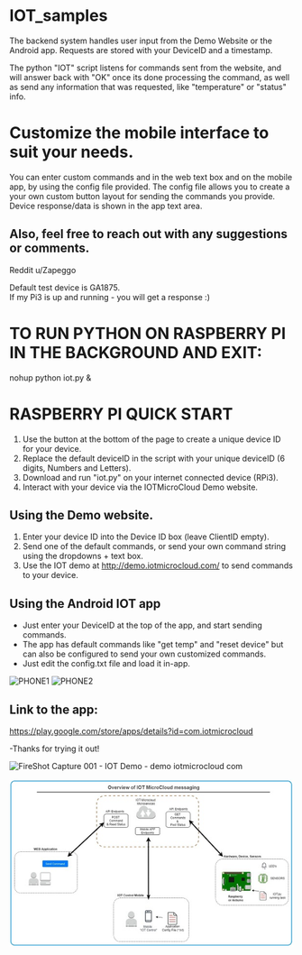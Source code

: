 # IOT_samples 
The backend system handles user input from the Demo Website or the Android app. 
Requests are stored with your DeviceID and a timestamp.

The python "IOT" script listens for commands sent from the website, and will answer back with "OK" once its done processing the command, as well as send any information that was requested, like "temperature" or "status" info.  

# Customize the mobile interface to suit your needs.

You can  enter custom commands and in the web text box and on the mobile app, by using the config file provided.
The config file allows you to create a your own custom button layout for sending the commands you provide. 
Device response/data is shown in the app text area.


## Also, feel free to reach out with any suggestions or comments.
Reddit u/Zapeggo
  

Default test device is GA1875.  
If my Pi3 is up and running - you will get a response :)  

# TO RUN PYTHON ON RASPBERRY PI IN THE BACKGROUND AND EXIT:  
 nohup python iot.py &  
  
  
#  RASPBERRY PI QUICK START
1. Use the button at the bottom of the page to create a unique device ID for your device.  
2. Replace the default deviceID in the script with your unique deviceID (6 digits, Numbers and Letters).
3. Download and run "iot.py" on your internet connected device (RPi3).
4. Interact with your device via the IOTMicroCloud Demo website.

## Using the Demo website.  
1. Enter your device ID into the Device ID box  (leave ClientID empty).
2. Send one of the default commands, or send your own command string using the dropdowns + text box.
3. Use the IOT demo at http://demo.iotmicrocloud.com/ to send commands to your device.


## Using the Android IOT app  
* Just enter your DeviceID at the top of the app, and start sending commands.
* The app has default commands like "get temp" and "reset device" but can also be configured to send your own customized commands.
* Just edit the config.txt file and load it in-app. 

![PHONE1](https://user-images.githubusercontent.com/859222/160740720-c6f107bd-f294-4319-ae56-8142b18f7e91.jpg)  ![PHONE2](https://user-images.githubusercontent.com/859222/160740895-403f833d-5269-4e26-a88d-05c0d0ad26b5.jpg)


## Link to the app:  
https://play.google.com/store/apps/details?id=com.iotmicrocloud

-Thanks for trying it out!  
  
    
 ![FireShot Capture 001 - IOT Demo - demo iotmicrocloud com](https://user-images.githubusercontent.com/859222/161655495-c82aef16-424b-471b-9c57-847937079127.png)

![Demo](msg_flow.jpg)
